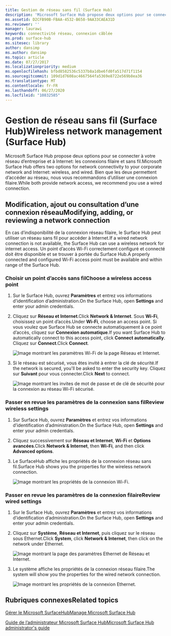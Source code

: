 ```yaml
---
title: Gestion de réseau sans fil (Surface Hub)
description: 'Microsoft Surface Hub propose deux options pour se connecter à votre réseau d’entreprise et à Internet: les connexions filaire et sans fil. Bien que les deux permettent d’accéder au réseau, nous vous recommandons d’utiliser une connexion filaire.'
ms.assetid: D2CFB90B-FBAA-4532-B658-9AA33CAEA31D
ms.reviewer: ''
manager: laurawi
keywords: connectivité réseau, connexion câblée
ms.prod: surface-hub
ms.sitesec: library
author: dansimp
ms.author: dansimp
ms.topic: article
ms.date: 07/27/2017
ms.localizationpriority: medium
ms.openlocfilehash: bfbd8582536c5337b8a1dbe6fd0fa517d71f1154
ms.sourcegitcommit: 109d1d7608ac4667564fa5369e8722e569b8ea36
ms.translationtype: MT
ms.contentlocale: fr-FR
ms.lasthandoff: 06/27/2020
ms.locfileid: "10832585"
---
```

# <span data-ttu-id="06b42-105">Gestion de réseau sans fil (Surface Hub)</span><span class="sxs-lookup"><span data-stu-id="06b42-105">Wireless network management (Surface Hub)</span></span>


<span data-ttu-id="06b42-106">Microsoft Surface Hub propose deux options pour se connecter à votre réseau d’entreprise et à Internet: les connexions filaire et sans fil.</span><span class="sxs-lookup"><span data-stu-id="06b42-106">Microsoft Surface Hub offers two options for network connectivity to your corporate network and Internet: wireless, and wired.</span></span> <span data-ttu-id="06b42-107">Bien que les deux permettent d’accéder au réseau, nous vous recommandons d’utiliser une connexion filaire.</span><span class="sxs-lookup"><span data-stu-id="06b42-107">While both provide network access, we recommend you use a wired connection.</span></span>

## <span data-ttu-id="06b42-108">Modification, ajout ou consultation d’une connexion réseau</span><span class="sxs-lookup"><span data-stu-id="06b42-108">Modifying, adding, or reviewing a network connection</span></span>


<span data-ttu-id="06b42-109">En cas d’indisponibilité de la connexion réseau filaire, le Surface Hub peut utiliser un réseau sans fil pour accéder à Internet.</span><span class="sxs-lookup"><span data-stu-id="06b42-109">If a wired network connection is not available, the Surface Hub can use a wireless network for internet access.</span></span> <span data-ttu-id="06b42-110">Un point d’accès Wi-Fi correctement configuré et connecté doit être disponible et se trouver à portée du Surface Hub.</span><span class="sxs-lookup"><span data-stu-id="06b42-110">A properly connected and configured Wi-Fi access point must be available and within range of the Surface Hub.</span></span>

### <span data-ttu-id="06b42-111">Choisir un point d’accès sans fil</span><span class="sxs-lookup"><span data-stu-id="06b42-111">Choose a wireless access point</span></span>

1.  <span data-ttu-id="06b42-112">Sur le Surface Hub, ouvrez **Paramètres** et entrez vos informations d’identification d’administration.</span><span class="sxs-lookup"><span data-stu-id="06b42-112">On the Surface Hub, open **Settings** and enter your admin credentials.</span></span>
2.  <span data-ttu-id="06b42-113">Cliquez sur **Réseau et Internet**.</span><span class="sxs-lookup"><span data-stu-id="06b42-113">Click **Network & Internet**.</span></span> <span data-ttu-id="06b42-114">Sous **Wi-Fi**, choisissez un point d’accès.</span><span class="sxs-lookup"><span data-stu-id="06b42-114">Under **Wi-Fi**, choose an access point.</span></span> <span data-ttu-id="06b42-115">Si vous voulez que Surface Hub se connecte automatiquement à ce point d’accès, cliquez sur **Connexion automatique**.</span><span class="sxs-lookup"><span data-stu-id="06b42-115">If you want Surface Hub to automatically connect to this access point, click **Connect automatically**.</span></span> <span data-ttu-id="06b42-116">Cliquez sur **Connect**.</span><span class="sxs-lookup"><span data-stu-id="06b42-116">Click **Connect**.</span></span>

    ![Image montrant les paramètres Wi-Fi de la page Réseau et Internet.](images/networkmgtwireless-01.png)

3.  <span data-ttu-id="06b42-118">Si le réseau est sécurisé, vous êtes invité à entrer la clé de sécurité.</span><span class="sxs-lookup"><span data-stu-id="06b42-118">If the network is secured, you'll be asked to enter the security key.</span></span> <span data-ttu-id="06b42-119">Cliquez sur **Suivant** pour vous connecter.</span><span class="sxs-lookup"><span data-stu-id="06b42-119">Click **Next** to connect.</span></span>

    ![Image montrant les invites de mot de passe et de clé de sécurité pour la connexion au réseau Wi-Fi sécurisé.](images/networkmgtwireless-02.png)

### <span data-ttu-id="06b42-121">Passer en revue les paramètres de la connexion sans fil</span><span class="sxs-lookup"><span data-stu-id="06b42-121">Review wireless settings</span></span>

1.  <span data-ttu-id="06b42-122">Sur Surface Hub, ouvrez **Paramètres** et entrez vos informations d’identification d’administration.</span><span class="sxs-lookup"><span data-stu-id="06b42-122">On the Surface Hub, open **Settings** and enter your admin credentials.</span></span>
2.  <span data-ttu-id="06b42-123">Cliquez successivement sur **Réseau et Internet**, **Wi-Fi** et **Options avancées**.</span><span class="sxs-lookup"><span data-stu-id="06b42-123">Click **Network & Internet**, then **Wi-Fi**, and then click **Advanced options**.</span></span>
3.  <span data-ttu-id="06b42-124">Le SurfaceHub affiche les propriétés de la connexion réseau sans fil.</span><span class="sxs-lookup"><span data-stu-id="06b42-124">Surface Hub shows you the properties for the wireless network connection.</span></span>

    ![Image montrant les propriétés de la connexion Wi-Fi.](images/networkmgtwireless-04.png)

### <span data-ttu-id="06b42-126">Passer en revue les paramètres de la connexion filaire</span><span class="sxs-lookup"><span data-stu-id="06b42-126">Review wired settings</span></span>

1.  <span data-ttu-id="06b42-127">Sur le Surface Hub, ouvrez **Paramètres** et entrez vos informations d’identification d’administration.</span><span class="sxs-lookup"><span data-stu-id="06b42-127">On the Surface Hub, open **Settings** and enter your admin credentials.</span></span>
2.  <span data-ttu-id="06b42-128">Cliquez sur **Système**, **Réseau et Internet**, puis cliquez sur le réseau sous Ethernet.</span><span class="sxs-lookup"><span data-stu-id="06b42-128">Click **System**, click **Network & Internet**, then click on the network under Ethernet.</span></span>

    ![Image montrant la page des paramètres Ethernet de Réseau et Internet.](images/networkmgtwired-01.png)

3.  <span data-ttu-id="06b42-130">Le système affiche les propriétés de la connexion réseau filaire.</span><span class="sxs-lookup"><span data-stu-id="06b42-130">The system will show you the properties for the wired network connection.</span></span>

    ![Image montrant les propriétés de la connexion Ethernet.](images/networkmgtwired-02.png)

## <span data-ttu-id="06b42-132">Rubriques connexes</span><span class="sxs-lookup"><span data-stu-id="06b42-132">Related topics</span></span>


[<span data-ttu-id="06b42-133">Gérer le Microsoft SurfaceHub</span><span class="sxs-lookup"><span data-stu-id="06b42-133">Manage Microsoft Surface Hub</span></span>](manage-surface-hub.md)

[<span data-ttu-id="06b42-134">Guide de l’administrateur Microsoft Surface Hub</span><span class="sxs-lookup"><span data-stu-id="06b42-134">Microsoft Surface Hub administrator's guide</span></span>](surface-hub-administrators-guide.md)

 

 





